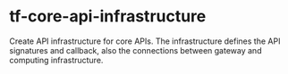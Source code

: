 # tf-core-api-infrastructure
Create API infrastructure for core APIs. The infrastructure defines the API signatures and callback, also the connections between gateway and computing infrastructure.
